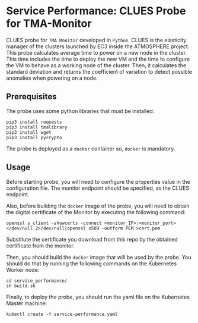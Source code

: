 # Service Performance: CLUES Probe for TMA-Monitor

CLUES probe for `TMA Monitor` developed in `Python`. CLUES is the elasticity manager of the clusters launched by EC3 inside the ATMOSPHERE project. This probe calculates average time to power on a new node in the cluster. This time includes the time to deploy the new VM and the time to configure the VM to behave as a working node of the cluster. Then, it calculates the standard deviation and returns the coefficient of variation to detect possible anomalies when powering on a node.


## Prerequisites
The probe uses some python libraries that must be installed:

``` 
pip3 install requests
pip3 install tmalibrary
pip3 install wget
pip3 install pycrypto
```

The probe is deployed as a `docker` container so, `docker` is mandatory. 

## Usage

Before starting probe, you will need to configure the properties value in the configuration file. The monitor endpoint should be specified, as the CLUES endpoint.

Also, before building the `docker` image of the probe, you will need to obtain the digital certificate of the Monitor by executing the following command:

```
openssl s_client -showcerts -connect <monitor_IP>:<monitor_port> </dev/null 2>/dev/null|openssl x509 -outform PEM >cert.pem
```

Substitute the certificate you download from this repo by the obtained certificate from the monitor.

Then, you should build the `docker` image that will be used by the probe. You should do that by running the following commands on the Kubernetes Worker node:

```
cd service_performance/
sh build.sh
```

Finally, to deploy the probe, you should run the yaml file on the Kubernetes Master machine:

```
kubectl create -f service-performance.yaml
```
